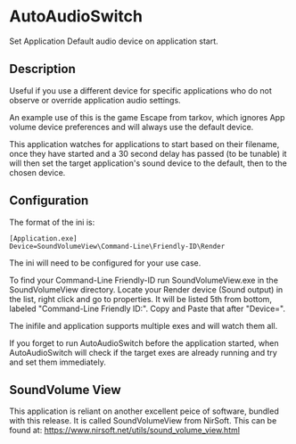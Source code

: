 # AutoAudioSwitch
Set Application Default audio device on application start.

## Description
Useful if you use a different device for specific applications who do not observe or override application audio settings.

An example use of this is the game Escape from tarkov, which ignores App volume device preferences and will always use the default device.

This application watches for applications to start based on their filename, once they have started and a 30 second delay has passed (to be tunable) it will then set the target application's sound device to the default, then to the chosen device.

## Configuration
The format of the ini is:

```
[Application.exe]
Device=SoundVolumeView\Command-Line\Friendly-ID\Render
```

The ini will need to be configured for your use case.

To find your Command-Line Friendly-ID run SoundVolumeView.exe in the SoundVolumeView directory. Locate your Render device (Sound output) in the list, right click and go to properties. It will be listed 5th from bottom, labeled "Command-Line Friendly ID:". Copy and Paste that after "Device=".

The inifile and application supports multiple exes and will watch them all.

If you forget to run AutoAudioSwitch before the application started, when AutoAudioSwitch will check if the target exes are already running and try and set them immediately.

## SoundVolume View
This application is reliant on another excellent peice of software, bundled with this release. It is called SoundVolumeView from NirSoft.
This can be found at: https://www.nirsoft.net/utils/sound_volume_view.html

